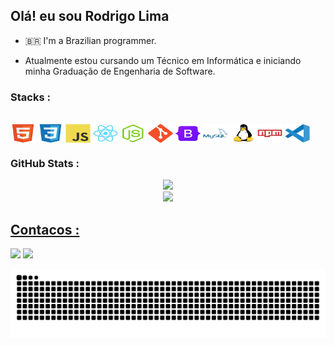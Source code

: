 ## Olá! eu sou Rodrigo Lima
- 🇧🇷 I'm a Brazilian programmer.

- Atualmente estou cursando um Técnico em Informática e iniciando minha Graduação de Engenharia de Software. 

### Stacks : 
<div style="display: inline_block">
  <br>
  <img align="center" alt="Rodrigo-HTML" height="30" width="40" src="https://github.com/devicons/devicon/blob/master/icons/html5/html5-original.svg">
  
  <img align="center" alt="Rodrigo-CSS" height="30" width="40" src="https://github.com/devicons/devicon/blob/master/icons/css3/css3-original.svg">
  
  <img align="center" alt="Radrigo-Js" height="30" width="40" src="https://github.com/devicons/devicon/blob/master/icons/javascript/javascript-original.svg">
  
  <img align="center" alt="Radrigo-react" height="30" width="40" src="https://github.com/devicons/devicon/blob/master/icons/react/react-original.svg">
  
  <img align="center" alt="Rodrigo-nodejs" height="30" width="40" src="https://github.com/devicons/devicon/blob/master/icons/nodejs/nodejs-plain.svg">
  
  <img align="center" alt="Rodrigo-git" height="30" width="40" src="https://github.com/devicons/devicon/blob/master/icons/git/git-original.svg">
  
  <img align="center" alt="Rodrigo-bootstrap" height="30" width="40" src="https://github.com/devicons/devicon/blob/master/icons/bootstrap/bootstrap-original.svg">

  <img align="center" alt="Rodrigo-mySql" height="30" width="40" src="https://github.com/devicons/devicon/blob/master/icons/mysql/mysql-plain-wordmark.svg">
  
  <img align="center" alt="Rodrigo-linux" height="30" width="40" src="https://github.com/devicons/devicon/blob/master/icons/linux/linux-original.svg">
  
  <img align="center" alt="Rodrigo-npm" height="30" width="40" src="https://github.com/devicons/devicon/blob/master/icons/npm/npm-original-wordmark.svg">
  
  <img align="center" alt="Rodrigo-vsCode" height="30" width="40" src="https://github.com/devicons/devicon/blob/master/icons/vscode/vscode-original.svg">
</div>


### GitHub Stats :
  <a href="https://github.com/rodrigoDev6">
  <p align="center">
    <!--THE PROGRAMMING LANGUAGES I USE THE MOST-->
    <img height="190em" src="https://github-readme-stats.vercel.app/api/top-langs/?username=rodrigoDev6&layout=compact&langs_count=7&theme=algolia"/>
    <br>
    <!--MY GITHUB STATISTICS-->
    <img height="190em"  src="https://github-readme-stats.vercel.app/api?username=rodrigoDev6&show_icons=true&theme=algolia&include_all_commits=true&count_private=true" >
    <br>
  </p>
  
## Contacos :
  
<div> 
  <a href="https://www.linkedin.com/in/rodrigo-lima1" target="_blank"><img src="https://img.shields.io/badge/-LinkedIn-%230077B5?style=for-the-badge&logo=linkedin&logoColor=white" target="_blank"></a>
  <a href="mailto:rodrigolima.alves21@gmail.com" target="_blank"><img src="https://img.shields.io/badge/Gmail-D14836?style=for-the-badge&logo=gmail&logoColor=white" target="_blank"></a> 
 
  ![Snake animation](https://github.com/rodrigoDev6/rodrigoDev6/blob/output/github-contribution-grid-snake.svg)
  
</div>
